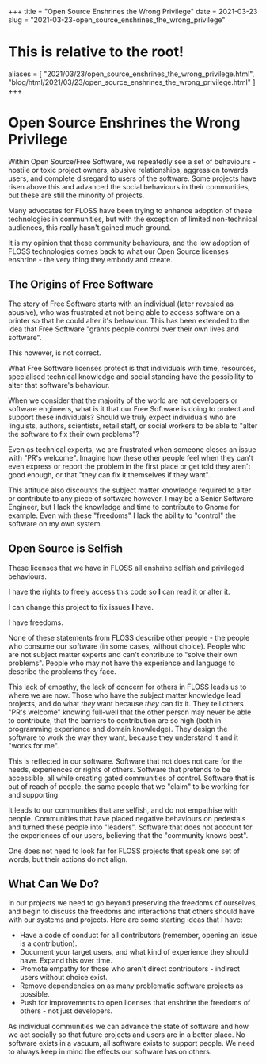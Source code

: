 +++
title = "Open Source Enshrines the Wrong Privilege"
date = 2021-03-23
slug = "2021-03-23-open_source_enshrines_the_wrong_privilege"
# This is relative to the root!
aliases = [ "2021/03/23/open_source_enshrines_the_wrong_privilege.html", "blog/html/2021/03/23/open_source_enshrines_the_wrong_privilege.html" ]
+++
# Open Source Enshrines the Wrong Privilege

Within Open Source/Free Software, we repeatedly see a set of
behaviours - hostile or toxic project owners, abusive relationships,
aggression towards users, and complete disregard to users of the
software. Some projects have risen above this and advanced the social
behaviours in their communities, but these are still the minority of
projects.

Many advocates for FLOSS have been trying to enhance adoption of these
technologies in communities, but with the exception of limited
non-technical audiences, this really hasn\'t gained much ground.

It is my opinion that these community behaviours, and the low adoption
of FLOSS technologies comes back to what our Open Source licenses
enshrine - the very thing they embody and create.

## The Origins of Free Software

The story of Free Software starts with an individual (later revealed as
abusive), who was frustrated at not being able to access software on a
printer so that he could alter it\'s behaviour. This has been extended
to the idea that Free Software \"grants people control over their own
lives and software\".

This however, is not correct.

What Free Software licenses protect is that individuals with time,
resources, specialised technical knowledge and social standing have the
possibility to alter that software\'s behaviour.

When we consider that the majority of the world are not developers or
software engineers, what is it that our Free Software is doing to
protect and support these individuals? Should we truly expect
individuals who are linguists, authors, scientists, retail staff, or
social workers to be able to \"alter the software to fix their own
problems\"?

Even as technical experts, we are frustrated when someone closes an
issue with \"PR\'s welcome\". Imagine how these other people feel when
they can\'t even express or report the problem in the first place or get
told they aren\'t good enough, or that \"they can fix it themselves if
they want\".

This attitude also discounts the subject matter knowledge required to
alter or contribute to any piece of software however. I may be a Senior
Software Engineer, but I lack the knowledge and time to contribute to
Gnome for example. Even with these \"freedoms\" I lack the ability to
\"control\" the software on my own system.

## Open Source is Selfish

These licenses that we have in FLOSS all enshrine selfish and privileged
behaviours.

**I** have the rights to freely access this code so **I** can read it or
alter it.

**I** can change this project to fix issues **I** have.

**I** have freedoms.

None of these statements from FLOSS describe other people - the people
who consume our software (in some cases, without choice). People who are
not subject matter experts and can\'t contribute to \"solve their own
problems\". People who may not have the experience and language to
describe the problems they face.

This lack of empathy, the lack of concern for others in FLOSS leads us
to where we are now. Those who have the subject matter knowledge lead
projects, and do what *they* want because *they* can fix it. They tell
others \"PR\'s welcome\" knowing full-well that the other person may
never be able to contribute, that the barriers to contribution are so
high (both in programming experience and domain knowledge). They design
the software to work the way they want, because they understand it and
it \"works for me\".

This is reflected in our software. Software that not does not care for
the needs, experiences or rights of others. Software that pretends to be
accessible, all while creating gated communities of control. Software
that is out of reach of people, the same people that we \"claim\" to be
working for and supporting.

It leads to our communities that are selfish, and do not empathise with
people. Communities that have placed negative behaviours on pedestals
and turned these people into \"leaders\". Software that does not account
for the experiences of our users, believing that the \"community knows
best\".

One does not need to look far for FLOSS projects that speak one set of
words, but their actions do not align.

## What Can We Do?

In our projects we need to go beyond preserving the freedoms of
ourselves, and begin to discuss the freedoms and interactions that
others should have with our systems and projects. Here are some starting
ideas that I have:

-   Have a code of conduct for all contributors (remember, opening an
    issue is a contribution).
-   Document your target users, and what kind of experience they should
    have. Expand this over time.
-   Promote empathy for those who aren\'t direct contributors - indirect
    users without choice exist.
-   Remove dependencies on as many problematic software projects as
    possible.
-   Push for improvements to open licenses that enshrine the freedoms of
    others - not just developers.

As individual communities we can advance the state of software and how
we act socially so that future projects and users are in a better place.
No software exists in a vacuum, all software exists to support people.
We need to always keep in mind the effects our software has on others.

